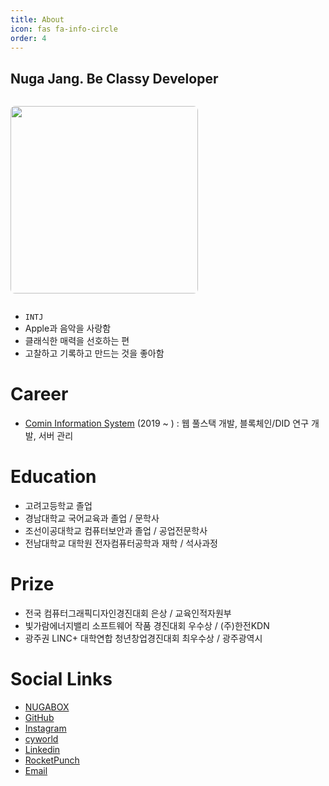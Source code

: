 ```yaml
---
title: About
icon: fas fa-info-circle
order: 4
---
```

## Nuga Jang. Be Classy Developer

<p style="display:inline-block;">
  <img src="https://cdn.jsdelivr.net/gh/nugaBox/nugabox.github.io/assets/img/common/about.jpg" width="300px" align="left" style="display:block; border-radius: 7px; padding: 0px;">
</p>

- `INTJ`
- Apple과 음악을 사랑함
- 클래식한 매력을 선호하는 편
- 고찰하고 기록하고 만드는 것을 좋아함

# Career
- [Comin Information System](https://www.comin.com) (2019 ~ ) : 웹 풀스택 개발, 블록체인/DID 연구 개발, 서버 관리

# Education
- 고려고등학교 졸업
- 경남대학교 국어교육과 졸업 / 문학사
- 조선이공대학교 컴퓨터보안과 졸업 / 공업전문학사
- 전남대학교 대학원 전자컴퓨터공학과 재학 / 석사과정

# Prize
- 전국 컴퓨터그래픽디자인경진대회 은상 / 교육인적자원부
- 빛가람에너지밸리 소프트웨어 작품 경진대회 우수상 / (주)한전KDN
- 광주권 LINC+ 대학연합 청년창업경진대회 최우수상 / 광주광역시

# Social Links
- [NUGABOX](https://nugabox.com)
- [GitHub](https://github.com/nugaBox)
- [Instagram](https://www.instagram.com/nugabox)
- [cyworld](https://minihompy.cyworld.com/nugabox)
- [Linkedin](https://www.linkedin.com/in/nugabox/)
- [RocketPunch](https://www.rocketpunch.com/@nugabox)
- [Email](mailto:root@nugabox.com)
